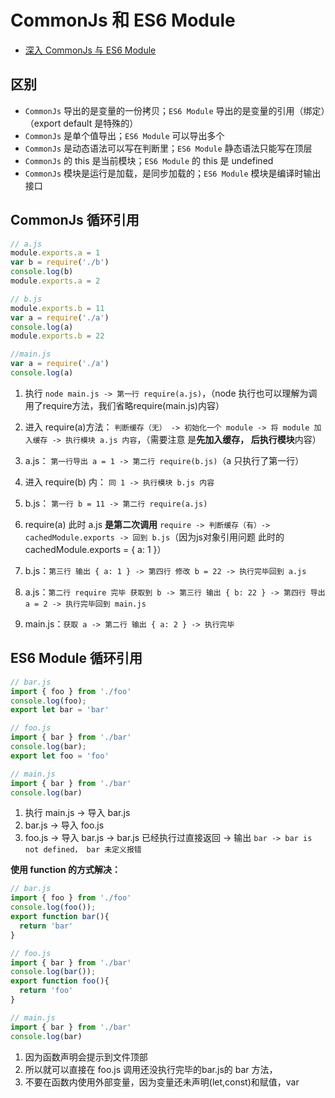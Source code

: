 # CommonJs 和 ES6 Module

- [深入 CommonJs 与 ES6 Module](https://segmentfault.com/a/1190000017878394)

## 区别

- `CommonJs` 导出的是变量的一份拷贝；`ES6 Module` 导出的是变量的引用（绑定）（export default 是特殊的）
- `CommonJs` 是单个值导出；`ES6 Module` 可以导出多个
- `CommonJs` 是动态语法可以写在判断里；`ES6 Module` 静态语法只能写在顶层
- `CommonJs` 的 this 是当前模块；`ES6 Module` 的 this 是 undefined
- `CommonJs` 模块是运行是加载，是同步加载的；`ES6 Module` 模块是编译时输出接口


## CommonJs 循环引用
```javascript
// a.js
module.exports.a = 1
var b = require('./b')
console.log(b)
module.exports.a = 2

// b.js
module.exports.b = 11
var a = require('./a')
console.log(a)
module.exports.b = 22

//main.js
var a = require('./a')
console.log(a)
```
1. 执行 `node main.js -> 第一行 require(a.js)`，（node 执行也可以理解为调用了require方法，我们省略require(main.js)内容）

2. 进入 require(a)方法： `判断缓存（无） -> 初始化一个 module -> 将 module 加入缓存 -> 执行模块 a.js 内容`，（需要注意 是**先加入缓存， 后执行模块**内容）

3. a.js： `第一行导出 a = 1 -> 第二行 require(b.js)`（a 只执行了第一行）

4. 进入 require(b) 内： `同 1 -> 执行模块 b.js 内容`

5. b.js： `第一行 b = 11 -> 第二行 require(a.js)`

6. require(a) 此时 a.js **是第二次调用** `require -> 判断缓存（有）-> cachedModule.exports -> 回到 b.js`（因为js对象引用问题 此时的 cachedModule.exports = { a: 1 }）

7. b.js：`第三行 输出 { a: 1 } -> 第四行 修改 b = 22 -> 执行完毕回到 a.js`

8. a.js：`第二行 require 完毕 获取到 b -> 第三行 输出 { b: 22 } -> 第四行 导出 a = 2 -> 执行完毕回到 main.js`

9. main.js：`获取 a -> 第二行 输出 { a: 2 } -> 执行完毕`

## ES6 Module 循环引用

```javascript
// bar.js
import { foo } from './foo'
console.log(foo);
export let bar = 'bar'

// foo.js
import { bar } from './bar'
console.log(bar);
export let foo = 'foo'

// main.js
import { bar } from './bar'
console.log(bar)
```

1. 执行 main.js -> 导入 bar.js
2. bar.js -> 导入 foo.js
3. foo.js -> 导入 bar.js -> bar.js 已经执行过直接返回 -> 输出 `bar -> bar is not defined， bar 未定义报错`

**使用 function 的方式解决：**

```javascript
// bar.js
import { foo } from './foo'
console.log(foo());
export function bar(){
  return 'bar'
}

// foo.js
import { bar } from './bar'
console.log(bar());
export function foo(){
  return 'foo'
}

// main.js
import { bar } from './bar'
console.log(bar)
```
1. 因为函数声明会提示到文件顶部
2. 所以就可以直接在 foo.js 调用还没执行完毕的bar.js的 bar 方法，
3. 不要在函数内使用外部变量，因为变量还未声明(let,const)和赋值，var
